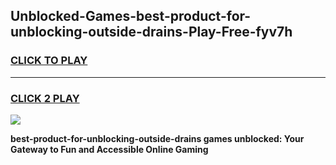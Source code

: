 
## Unblocked-Games-best-product-for-unblocking-outside-drains-Play-Free-fyv7h
<h3>
<a href="https://premium76.site?title=best-product-for-unblocking-outside-drains&ref=18A1">CLICK TO PLAY</a></h3>
<hr>

<h3>
<a href="https://premium76.site?title=best-product-for-unblocking-outside-drains&ref=18A1">CLICK 2 PLAY</a>
  
</h3>

<a href="https://premium76.site?title=best-product-for-unblocking-outside-drains&ref=18A1"><img src="https://clearcache.store/games.png"></a>


**best-product-for-unblocking-outside-drains games unblocked: Your Gateway to Fun and Accessible Online Gaming**
